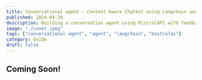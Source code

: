 ```yaml
---
title: Conversational agent - Context Aware Chatbot using Langchain and MistralAI API
published: 2024-04-30
description: Building a conversation agent using MistralAPI with feedback and RLHF based context awareness.
image: "./cover.jpeg"
tags: ["conversational agent", "agent", "langchain", "mistralai"]
category: Guide
draft: false
---
```


## Coming Soon!
